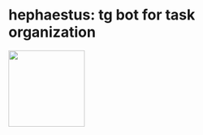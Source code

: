 # hephaestus: tg bot for task organization

<img align="left" width="150px" height="150px" src="https://i.ibb.co/2jnPf9h/hammer.png)https://i.ibb.co/2jnPf9h/hammer.png">


